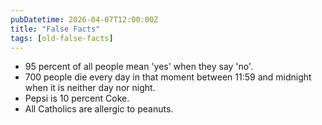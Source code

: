 ```yaml
---
pubDatetime: 2026-04-07T12:00:00Z
title: "False Facts"
tags: [old-false-facts]
---
```


- 95 percent of all people mean 'yes' when they say 'no'.
- 700 people die every day in that moment between 11:59 and midnight when it is neither day nor night.
- Pepsi is 10 percent Coke.
- All Catholics are allergic to peanuts.
